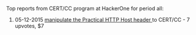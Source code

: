 Top reports from CERT/CC program at HackerOne for period all:

1. 05-12-2015 [manipulate the Practical HTTP Host header ](https://hackerone.com/reports/103546) to CERT/CC - 7 upvotes, $7
